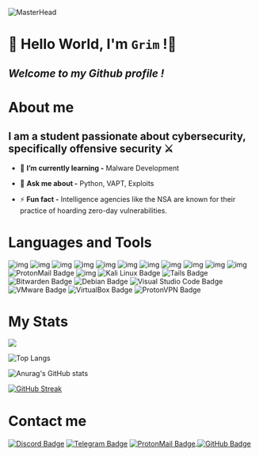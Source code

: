 ![MasterHead](https://media.tenor.com/zzntm2_9B3gAAAAC/hacker.gif)
# 👾 Hello World, I'm `Grim` !👾
## *Welcome to my Github profile !*

# About me

## I am a student passionate about cybersecurity, specifically offensive security ⚔️

- 🌱 **I’m currently learning -** Malware Development

- 💬 **Ask me about -** Python, VAPT, Exploits 

- ⚡ **Fun fact -** Intelligence agencies like the NSA are known for their practice of hoarding zero-day vulnerabilities.


# Languages and Tools
![img](https://img.shields.io/badge/Python-14354C?style=for-the-badge&logo=python&logoColor=white](https://img.shields.io/badge/Python-3776AB?style=for-the-badge&logo=python&logoColor=white)) ![img](https://img.shields.io/badge/HTML5-E34F26?style=for-the-badge&logo=html5&logoColor=white) ![img](https://img.shields.io/badge/C-00599C?style=for-the-badge&logo=c&logoColor=white) ![img](https://img.shields.io/badge/MySQL-00000F?style=for-the-badge&logo=mysql&logoColor=white) ![img](https://img.shields.io/badge/Powershell-2CA5E0?style=for-the-badge&logo=powershell&logoColor=white) ![img](https://img.shields.io/badge/Shell_Script-121011?style=for-the-badge&logo=gnu-bash&logoColor=white) ![img](https://img.shields.io/badge/PyCharm-000000.svg?&style=for-the-badge&logo=PyCharm&logoColor=white) ![img](https://img.shields.io/badge/replit-667881?style=for-the-badge&logo=replit&logoColor=white) ![img](https://img.shields.io/badge/VIM-%2311AB00.svg?&style=for-the-badge&logo=vim&logoColor=white) ![img](https://img.shields.io/badge/Brave-FF1B2D?style=for-the-badge&logo=Brave&logoColor=white) ![img](https://img.shields.io/badge/Tor_Browser-7D4698?style=for-the-badge&logo=Tor-Browser&logoColor=white) ![ProtonMail Badge](https://img.shields.io/badge/ProtonMail-8B89CC?logo=protonmail&logoColor=fff&style=for-the-badge) ![img](https://img.shields.io/badge/GNU%20Bash-4EAA25?style=for-the-badge&logo=GNU%20Bash&logoColor=white) ![Kali Linux Badge](https://img.shields.io/badge/Kali%20Linux-557C94?logo=kalilinux&logoColor=fff&style=for-the-badge) ![Tails Badge](https://img.shields.io/badge/Tails-56347C?logo=tails&logoColor=fff&style=for-the-badge) ![Bitwarden Badge](https://img.shields.io/badge/Bitwarden-175DDC?logo=bitwarden&logoColor=fff&style=for-the-badge) ![Debian Badge](https://img.shields.io/badge/Debian-A81D33?logo=debian&logoColor=fff&style=for-the-badge) ![Visual Studio Code Badge](https://img.shields.io/badge/Visual%20Studio%20Code-007ACC?logo=visualstudiocode&logoColor=fff&style=for-the-badge) ![VMware Badge](https://img.shields.io/badge/VMware-607078?logo=vmware&logoColor=fff&style=for-the-badge) ![VirtualBox Badge](https://img.shields.io/badge/VirtualBox-183A61?logo=virtualbox&logoColor=fff&style=for-the-badge) ![ProtonVPN Badge](https://img.shields.io/badge/ProtonVPN-56B366?logo=protonvpn&logoColor=fff&style=for-the-badge) 
# My Stats

![](https://komarev.com/ghpvc/?username=your-github-username&style=for-the-badge)

![Top Langs](https://github-readme-stats.vercel.app/api/top-langs/?username=b4phom3t&layout=compact&theme=radical)

![Anurag's GitHub stats](https://github-readme-stats.vercel.app/api?username=b4phom3t&show_icons=true&theme=radical)

[![GitHub Streak](https://streak-stats.demolab.com/?user=b4phom3t&theme=dark)](https://git.io/streak-stats)

# Contact me
<p align="left">
<a href="https://disboard.org/server/join/1025011157586673797" target="blank"><img align="center" img src="https://img.shields.io/badge/Discord-5865F2?logo=discord&logoColor=fff&style=for-the-badge" alt="Discord Badge" /></a> <a href="https://t.me/sysploit" target="blank"><img align="center" img src="https://img.shields.io/badge/Telegram-26A5E4?logo=telegram&logoColor=fff&style=for-the-badge" alt="Telegram Badge" /></a> <a href="https://mail.google.com/mail/?view=cm&fs=1&to=w4keupn3o%40protonmail.com">
  <img align="center" src="https://img.shields.io/badge/ProtonMail-8B89CC?logo=protonmail&logoColor=fff&style=for-the-badge" alt="ProtonMail Badge" /> <a href="https://github.com/B4PHOM3T" target="blank"><img align="center" img src="https://img.shields.io/badge/Follow Me-181717?logo=github&logoColor=fff&style=for-the-badge" alt="GitHub Badge" /></a>
</a>
  
  
</p>
